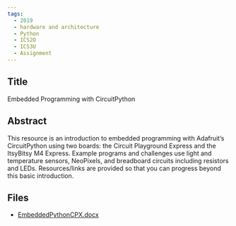 ```yaml
---
tags:
  - 2019
  - hardware and architecture
  - Python
  - ICS2O
  - ICS3U
  - Assignment
---
```

    
## Title

Embedded Programming with CircuitPython

## Abstract

This resource is an introduction to embedded programming with Adafruit’s CircuitPython using two boards:  the Circuit Playground Express and the ItsyBitsy M4 Express.  Example programs and challenges use light and temperature sensors, NeoPixels, and breadboard circuits including resistors and LEDs.  Resources/links are provided so that you can progress beyond this basic introduction.

## Files

- [EmbeddedPythonCPX.docx](https://www.russellgordon.ca/acse/cemc-cse-resources/resources/2019/Paul_Guse/EmbeddedPythonCPX.docx)
